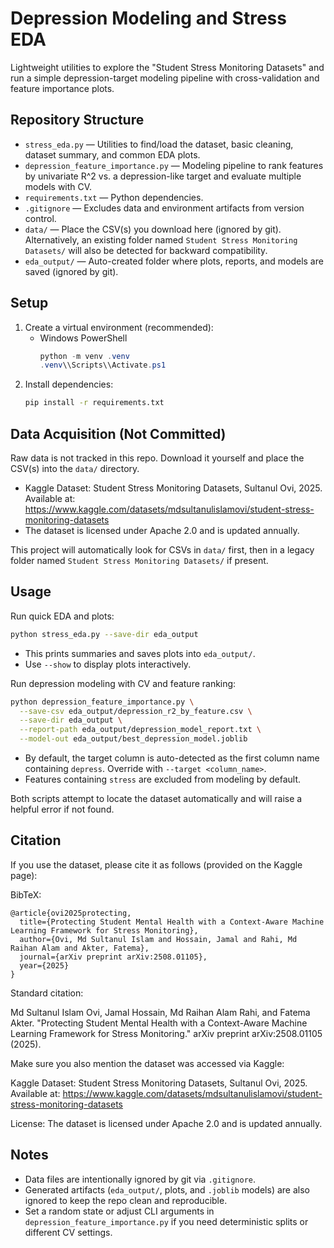 # Depression Modeling and Stress EDA

Lightweight utilities to explore the "Student Stress Monitoring Datasets" and run a simple depression-target modeling pipeline with cross-validation and feature importance plots.

## Repository Structure

- `stress_eda.py` — Utilities to find/load the dataset, basic cleaning, dataset summary, and common EDA plots.
- `depression_feature_importance.py` — Modeling pipeline to rank features by univariate R^2 vs. a depression-like target and evaluate multiple models with CV.
- `requirements.txt` — Python dependencies.
- `.gitignore` — Excludes data and environment artifacts from version control.
- `data/` — Place the CSV(s) you download here (ignored by git). Alternatively, an existing folder named `Student Stress Monitoring Datasets/` will also be detected for backward compatibility.
- `eda_output/` — Auto-created folder where plots, reports, and models are saved (ignored by git).

## Setup

1. Create a virtual environment (recommended):
   - Windows PowerShell
     ```powershell
     python -m venv .venv
     .venv\\Scripts\\Activate.ps1
     ```
2. Install dependencies:
   ```bash
   pip install -r requirements.txt
   ```

## Data Acquisition (Not Committed)

Raw data is not tracked in this repo. Download it yourself and place the CSV(s) into the `data/` directory.

- Kaggle Dataset: Student Stress Monitoring Datasets, Sultanul Ovi, 2025. Available at: https://www.kaggle.com/datasets/mdsultanulislamovi/student-stress-monitoring-datasets
- The dataset is licensed under Apache 2.0 and is updated annually.

This project will automatically look for CSVs in `data/` first, then in a legacy folder named `Student Stress Monitoring Datasets/` if present.

## Usage

Run quick EDA and plots:
```bash
python stress_eda.py --save-dir eda_output
```
- This prints summaries and saves plots into `eda_output/`.
- Use `--show` to display plots interactively.

Run depression modeling with CV and feature ranking:
```bash
python depression_feature_importance.py \
  --save-csv eda_output/depression_r2_by_feature.csv \
  --save-dir eda_output \
  --report-path eda_output/depression_model_report.txt \
  --model-out eda_output/best_depression_model.joblib
```
- By default, the target column is auto-detected as the first column name containing `depress`. Override with `--target <column_name>`.
- Features containing `stress` are excluded from modeling by default.

Both scripts attempt to locate the dataset automatically and will raise a helpful error if not found.

## Citation

If you use the dataset, please cite it as follows (provided on the Kaggle page):

BibTeX:
```
@article{ovi2025protecting,
  title={Protecting Student Mental Health with a Context-Aware Machine Learning Framework for Stress Monitoring},
  author={Ovi, Md Sultanul Islam and Hossain, Jamal and Rahi, Md Raihan Alam and Akter, Fatema},
  journal={arXiv preprint arXiv:2508.01105},
  year={2025}
}
```

Standard citation:

Md Sultanul Islam Ovi, Jamal Hossain, Md Raihan Alam Rahi, and Fatema Akter. "Protecting Student Mental Health with a Context-Aware Machine Learning Framework for Stress Monitoring." arXiv preprint arXiv:2508.01105 (2025).

Make sure you also mention the dataset was accessed via Kaggle:

Kaggle Dataset: Student Stress Monitoring Datasets, Sultanul Ovi, 2025. Available at: https://www.kaggle.com/datasets/mdsultanulislamovi/student-stress-monitoring-datasets

License: The dataset is licensed under Apache 2.0 and is updated annually.

## Notes

- Data files are intentionally ignored by git via `.gitignore`.
- Generated artifacts (`eda_output/`, plots, and `.joblib` models) are also ignored to keep the repo clean and reproducible.
- Set a random state or adjust CLI arguments in `depression_feature_importance.py` if you need deterministic splits or different CV settings.
